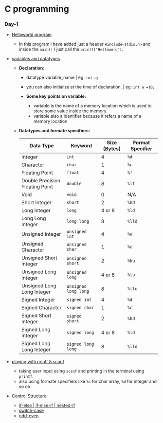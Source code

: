 # C programming 

### Day-1

- [Helloworld program](day-1/helloworld.c)
  - In this program i have added just a header `#include<stdio.h>` and inside the `main()` I just call the `printf("Helloword")`.
- [variables and datatypes](day-1/variables.c)

  - **Declaration:**
    - datatype variable_name | eg: `int a;`
    - you can also initialize at the time of declaration. | eg: `int a =10;`

    - **Some key points on variable:**
        - variable is the name of a memory location which is used to store some value inside the memory.
        - variable also a identifier because it refers a name of a memory location.
        
  - **Datatypes and formate specifiers:**

    | Data Type                       | Keyword              | Size (Bytes) | Format Specifier |
    | ------------------------------- | -------------------- | ------------ | ---------------- |
    | Integer                         | `int`                | 4            | `%d`             |
    | Character                       | `char`               | 1            | `%c`             |
    | Floating Point                  | `float`              | 4            | `%f`             |
    | Double Precision Floating Point | `double`             | 8            | `%lf`            |
    | Void                            | `void`               | 0            | N/A              |
    | Short Integer                   | `short`              | 2            | `%hd`            |
    | Long Integer                    | `long`               | 4 or 8       | `%ld`            |
    | Long Long Integer               | `long long`          | 8            | `%lld`           |
    | Unsigned Integer                | `unsigned int`       | 4            | `%u`             |
    | Unsigned Character              | `unsigned char`      | 1            | `%c`             |
    | Unsigned Short Integer          | `unsigned short`     | 2            | `%hu`            |
    | Unsigned Long Integer           | `unsigned long`      | 4 or 8       | `%lu`            |
    | Unsigned Long Long Integer      | `unsigned long long` | 8            | `%llu`           |
    | Signed Integer                  | `signed int`         | 4            | `%d`             |
    | Signed Character                | `signed char`        | 1            | `%c`             |
    | Signed Short Integer            | `signed short`       | 2            | `%hd`            |
    | Signed Long Integer             | `signed long`        | 4 or 8       | `%ld`            |
    | Signed Long Long Integer        | `signed long long`   | 8            | `%lld`           |

 - [playing with printf & scanf](day-1/user_input.c)
    - taking user input using `scanf` and printing in the terminal using `printf`.
    - also using formate specifiers like `%s` for char array, `%d` for integer and so on.

 - [Control Structure](day-1/control_structure):
    - [if-else | if-else-if | nested-if](day-1/control_structure/if-else-if.c)
    - [switch-case](day-1/control_structure/switch-case.c)
    - [odd-even](day-1/control_structure/odd-even.c)